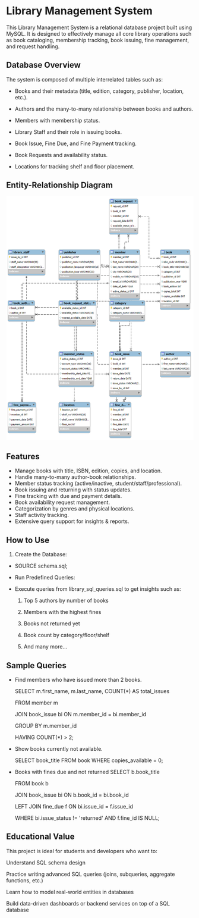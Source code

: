 # Library Management System

This Library Management System is a relational database project built using MySQL. It is designed to effectively manage all core library operations such as book cataloging, membership tracking, book issuing, fine management, and request handling.

## Database Overview

The system is composed of multiple interrelated tables such as:

- Books and their metadata (title, edition, category, publisher, location, etc.).

- Authors and the many-to-many relationship between books and authors.

- Members with membership status.

- Library Staff and their role in issuing books.

- Book Issue, Fine Due, and Fine Payment tracking.

- Book Requests and availability status.

- Locations for tracking shelf and floor placement.

## Entity-Relationship Diagram

![ER Diagram](ER%20diagram.png)

## Features

- Manage books with title, ISBN, edition, copies, and location.
- Handle many-to-many author-book relationships.
- Member status tracking (active/inactive, student/staff/professional).
- Book issuing and returning with status updates.
- Fine tracking with due and payment details.
- Book availability request management.
- Categorization by genres and physical locations.
- Staff activity tracking.
- Extensive query support for insights & reports.

## How to Use

1. Create the Database:

- SOURCE schema.sql;

- Run Predefined Queries:

- Execute queries from library_sql_queries.sql to get insights such as:

    1) Top 5 authors by number of books

    2) Members with the highest fines

    3) Books not returned yet

    4) Book count by category/floor/shelf

    5) And many more...

## Sample Queries

- Find members who have issued more than 2 books.
  
    SELECT m.first_name, m.last_name, COUNT(*) AS total_issues
  
    FROM member m
  
    JOIN book_issue bi ON m.member_id = bi.member_id
  
    GROUP BY m.member_id
  
    HAVING COUNT(*) > 2;

- Show books currently not available.
  
    SELECT book_title FROM book WHERE copies_available = 0;

- Books with fines due and not returned
    SELECT b.book_title
  
    FROM book b
  
    JOIN book_issue bi ON b.book_id = bi.book_id
  
    LEFT JOIN fine_due f ON bi.issue_id = f.issue_id
  
    WHERE bi.issue_status != 'returned' AND f.fine_id IS NULL;

## Educational Value

This project is ideal for students and developers who want to:

Understand SQL schema design

Practice writing advanced SQL queries (joins, subqueries, aggregate functions, etc.)

Learn how to model real-world entities in databases

Build data-driven dashboards or backend services on top of a SQL database


